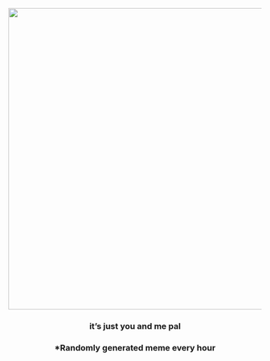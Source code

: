 <p align="center">
        <img src="https://i.redd.it/0j5bhbhaf8s91.jpg" width="600" height="600">
        </p>
        <h3 align="center">it’s just you and me pal</h3>
        <h3 align="center">*Randomly generated meme every hour</h3>
    